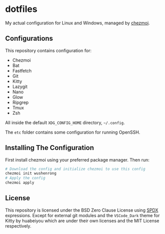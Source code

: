 # dotfiles

My actual configuration for Linux and Windows, managed by
[chezmoi](https://chezmoi.io).

## Configurations

This repository contains configuration for:

- Chezmoi
- Bat
- Fastfetch
- Git
- Kitty
- Lazygit
- Nano
- Glow
- Ripgrep
- Tmux
- Zsh

All inside the default `XDG_CONFIG_HOME` directory, `~/.config`.

The `etc` folder contains some configuration for running OpenSSH.

## Installing The Configuration

First install chezmoi using your preferred package manager. Then run:

```bash
# Download the config and initialize chezmoi to use this config
chezmoi init wushenrong
# Apply the config
chezmoi apply
```

## License

This repository is licensed under the BSD Zero Clause License using
[SPDX](https://spdx.dev) expressions. Except for external git modules and the
`VSCode_Dark` theme for Kitty by huabeiyou which are under their own licenses
and the MIT License respectively.
